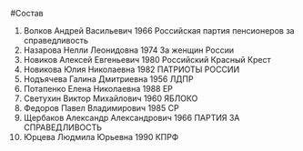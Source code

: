 #Состав
1. Волков Андрей Васильевич 1966 Российская партия пенсионеров за справедливость
2. Назарова Нелли Леонидовна 1974 За женщин России
3. Новиков Алексей Евгеньевич 1980 Российский Красный Крест
4. Новикова Юлия Николаевна 1982 ПАТРИОТЫ РОССИИ
5. Нодъячева Галина Дмитриевна 1956 ЛДПР
6. Потапенко Елена Николаевна 1988 ЕР
7. Светухин Виктор Михайлович 1960 ЯБЛОКО
8. Федоров Павел Владимирович 1985 СР
9. Щербаков Александр Александрович 1966 ПАРТИЯ ЗА СПРАВЕДЛИВОСТЬ
10. Юрцева Людмила Юрьевна 1990 КПРФ
